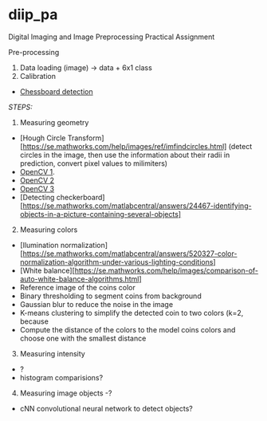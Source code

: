 # diip_pa
Digital Imaging and Image Preprocessing Practical Assignment

Pre-processing

1. Data loading (image) -> data + 6x1 class
2. Calibration
- [Chessboard detection](https://docs.opencv.org/3.0.0/d9/d0c/group__calib3d.html#ga6a10b0bb120c4907e5eabbcd22319022)

*STEPS:*

1. Measuring geometry

- [Hough Circle Transform][https://se.mathworks.com/help/images/ref/imfindcircles.html]
(detect circles in the image, then use the information about their radii in prediction, convert pixel values to milimiters)
- [OpenCV 1](https://dev.to/tinazhouhui/coin-detection-discovering-opencv-with-python-1ka1).
- [OpenCV 2](https://dev.to/tinazhouhui/coin-amount-calculation-discovering-opencv-with-python-52gn)
- [OpenCV 3](https://docs.opencv.org/4.x/d3/db4/tutorial_py_watershed.html?fbclid=IwAR2_SYNdkmvdvxSRO3RvLcmKP8yq2s3wizs_pLUK6EsA_snwiX0I94BTC5Y)
- [Detecting checkerboard][https://se.mathworks.com/matlabcentral/answers/24467-identifying-objects-in-a-picture-containing-several-objects]
2. Measuring colors

- [Ilumination normalization][https://se.mathworks.com/matlabcentral/answers/520327-color-normalization-algorithm-under-various-lighting-conditions]
- [White balance][https://se.mathworks.com/help/images/comparison-of-auto-white-balance-algorithms.html]
- Reference image of the coins color
- Binary thresholding to segment coins from background
- Gaussian blur to reduce the noise in the image
- K-means clustering to simplify the detected coin to two colors (k=2, because 
- Compute the distance of the colors to the model coins colors and choose one with the smallest distance

3. Measuring intensity
- ?
- histogram comparisions?

4. Measuring image objects
-?
- cNN convolutional neural network to detect objects?
